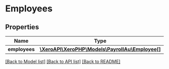 # Employees

## Properties
Name | Type | Description | Notes
------------ | ------------- | ------------- | -------------
**employees** | [**\XeroAPI\XeroPHP\Models\PayrollAu\Employee[]**](Employee.md) |  | [optional] 

[[Back to Model list]](../README.md#documentation-for-models) [[Back to API list]](../README.md#documentation-for-api-endpoints) [[Back to README]](../README.md)


